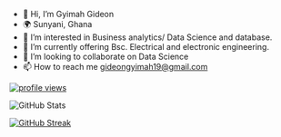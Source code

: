 - 👋 Hi, I’m Gyimah Gideon
- 🌍 Sunyani, Ghana
- 👀 I’m interested in Business analytics/ Data Science and database. 
- 🌱 I’m currently offering Bsc. Electrical and electronic engineering.
- 💞️ I’m looking to collaborate on Data Science
- 📫 How to reach me gideongyimah19@gmail.com

<p align="left">
  <a href="https://github.com/Gyimah3">
    <img src="https://komarev.com/ghpvc/?username=Gyimah3&color=red" alt="profile views" />
  </a>
    
![GitHub Stats](https://github-readme-stats.vercel.app/api?username=Gyimah3&show_icons=true&theme=theme_name)
  
  
[![GitHub Streak](https://github-readme-streak-stats.herokuapp.com?user=Gyimah3&theme=blueberry&date_format=M%20j%5B%2C%20Y%5D)](https://git.io/streak-stats)
